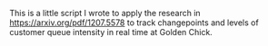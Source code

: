 This is a little script I wrote to apply the research in https://arxiv.org/pdf/1207.5578 to track changepoints and levels of customer queue intensity in real time at Golden Chick. 
